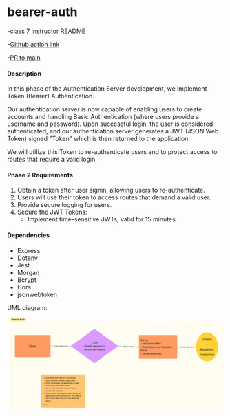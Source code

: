 # bearer-auth

-[class 7 instructor README](https://github.com/codefellows/seattle-javascript-401d58/tree/main/class-07)

-[Github action link](https://github.com/QILINXIE02/bearer-auth/actions)

-[PR to main]()

#### Description
In this phase of the Authentication Server development, we implement Token (Bearer) Authentication.

Our authentication server is now capable of enabling users to create accounts and handling Basic Authentication (where users provide a username and password). Upon successful login, the user is considered authenticated, and our authentication server generates a JWT (JSON Web Token) signed "Token" which is then returned to the application.

We will utilize this Token to re-authenticate users and to protect access to routes that require a valid login.

#### Phase 2 Requirements
1. Obtain a token after user signin, allowing users to re-authenticate.
2. Users will use their token to access routes that demand a valid user.
3. Provide secure logging for users.
4. Secure the JWT Tokens:
   - Implement time-sensitive JWTs, valid for 15 minutes.

#### Dependencies
- Express
- Dotenv
- Jest
- Morgan
- Bcrypt
- Cors
- jsonwebtoken

UML diagram: 
![alt text](image.png)